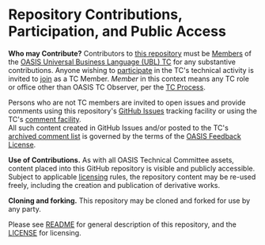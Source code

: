 # Repository Contributions, Participation, and Public Access

**Who may Contribute?** Contributors to [this repository](https://github.com/oasis-tcs/codelist-genericode/) must be 
[Members](https://www.oasis-open.org/policies-guidelines/oasis-defined-terms-2017-05-26#dMember) of the 
[OASIS Universal Business Language (UBL) TC](https://www.oasis-open.org/committees/tc_home.php?wg_abbrev=ubl) for any 
substantive contributions.  Anyone wishing to [participate](https://www.oasis-open.org/org/faq#committee-participation) in 
the TC's technical activity is invited to [join](https://www.oasis-open.org/committees/join) as a TC Member.
*Member* in this context means any TC role or office other than OASIS TC Observer, per the 
[TC Process](https://www.oasis-open.org/policies-guidelines/tc-process#membership). 

Persons who are not TC members are invited to open issues and provide comments using this repository's 
[GitHub Issues](https://github.com/oasis-tcs/codelist-genericode/issues/new) tracking facility or using the 
TC's [comment facility](<https://www.oasis-open.org/committees/comments/index.php?wg_abbrev=ubl/>).  
All such content created in GitHub Issues and/or posted to the TC's 
[archived comment list](https://lists.oasis-open.org/archives/ubl-comment/) is governed by the terms of the 
[OASIS Feedback License](https://www.oasis-open.org/policies-guidelines/ipr#appendixa).

**Use of Contributions.**  As with all OASIS Technical Committee assets, content placed into this GitHub repository is 
visible and publicly accessible.  Subject to applicable [licensing](https://github.com/oasis-tcs/codelist-genericode/blob/master/LICENSE.md) 
rules, the repository content may be re-used freely, including the creation and publication of derivative works.

**Cloning and forking.** This repository may be cloned and forked for use by any party. 

Please see [README](https://github.com/oasis-tcs/codelist-genericode/blob/master/README.md) for general description 
of this repository, and the [LICENSE](https://github.com/oasis-tcs//codelist-genericode/blob/master/LICENSE.md) for licensing.
